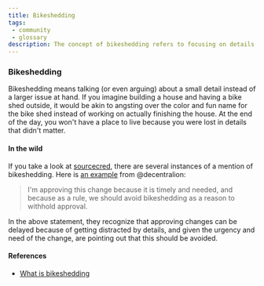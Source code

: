 ```yaml
---
title: Bikeshedding
tags: 
 - community
 - glossary
description: The concept of bikeshedding refers to focusing on details instead of the bigger picture.
---
```


### Bikeshedding

Bikeshedding means talking (or even arguing) about a small detail instead of a larger issue at hand. 
If you imagine building a house and having a bike shed outside, it would be akin
to angsting over the color and fun name for the bike shed instead of working on
actually finishing the house. At the end of the day, you won't have a place to live
because you were lost in details that didn't matter.

#### In the wild

If you take a look at [sourcecred](https://github.com/sourcecred/sourcecred/search?q=bikeshedding&type=Issues), there are several instances of a mention of bikeshedding.
Here is [an example](https://github.com/sourcecred/sourcecred/pull/1537#pullrequestreview-340900146) from @decentralion:

> I'm approving this change because it is timely and needed, and because as a rule, we should avoid bikeshedding as a reason to withhold approval.

In the above statement, they recognize that approving changes can be delayed because of
getting distracted by details, and given the urgency and need of the change, are pointing
out that this should be avoided.

#### References

 - [What is bikeshedding](https://css-tricks.com/what-is-bikeshedding/)
